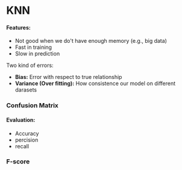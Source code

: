 # KNN

#### Features:

- Not good when we do't have enough memory (e.g., big data)
- Fast in training
- Slow in prediction

Two kind of errors:

- **Bias:** Error with respect to true relationship
- **Variance (Over fitting):** How consistence our model on different darasets

### Confusion Matrix

#### Evaluation:

- Accuracy
- percision
- recall

### F-score